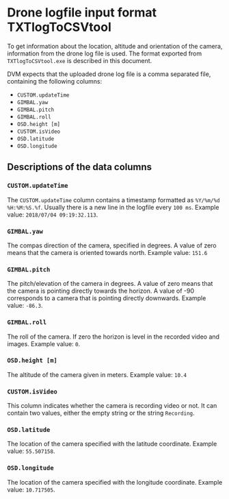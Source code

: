 # Drone logfile input format TXTlogToCSVtool

To get information about the location, altitude and orientation of the camera, information from the drone log file is used. The format exported from `TXTlogToCSVtool.exe` is described in this document.

DVM expects that the uploaded drone log file is a comma separated file, containing the following columns:
- `CUSTOM.updateTime`
- `GIMBAL.yaw`
- `GIMBAL.pitch`
- `GIMBAL.roll`
- `OSD.height [m]`
- `CUSTOM.isVideo`
- `OSD.latitude`
- `OSD.longitude`

## Descriptions of the data columns

### `CUSTOM.updateTime`

The `CUSTOM.updateTime` column contains a timestamp formatted as `%Y/%m/%d %H:%M:%S.%f`. Usually there is a new line in the logfile every `100 ms`.
Example value: `2018/07/04 09:19:32.113`.

### `GIMBAL.yaw`

The compas direction of the camera, specified in degrees. A value of zero means that the camera is oriented towards north.
Example value: `151.6`

### `GIMBAL.pitch`

The pitch/elevation of the camera in degrees. A value of zero means that the camera is pointing directly towards the horizon. A value of -90 corresponds to a camera that is pointing directly downwards.
Example value: `-86.3`.

### `GIMBAL.roll`

The roll of the camera. If zero the horizon is level in the recorded video and images.
Example value: `0`.

### `OSD.height [m]`

The altitude of the camera given in meters.
Example value: `10.4`

### `CUSTOM.isVideo`

This column indicates whether the camera is recording video or not. It can contain two values, either the empty string or the string `Recording`.

### `OSD.latitude`

The location of the camera specified with the latitude coordinate.
Example value: `55.507158`.

### `OSD.longitude`

The location of the camera specified with the longitude coordinate.
Example value: `10.717505`.
